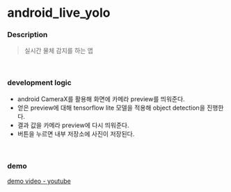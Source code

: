 # android_live_yolo

### Description
> 실시간 물체 감지를 하는 앱

<br/>

### development logic
+ android CameraX를 활용해 화면에 카메라 preview를 띄워준다.
+ 얻은 preview에 대해 tensorflow lite 모델을 적용해 object detection을 진행한다.
+ 결과 값을 카메라 preview에 다시 띄워준다.
+ 버튼을 누르면 내부 저장소에 사진이 저장된다.

<br/>

### demo
[demo video - youtube](https://youtube.com/shorts/V2NXgy6SXVE?feature=share)
